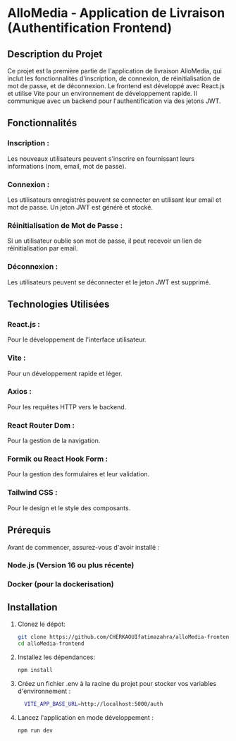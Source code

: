 # AlloMedia - Application de Livraison (Authentification Frontend)

## Description du Projet
Ce projet est la première partie de l'application de livraison AlloMedia, qui inclut les fonctionnalités d'inscription, de connexion, de réinitialisation de mot de passe, et de déconnexion. Le frontend est développé avec React.js et utilise Vite pour un environnement de développement rapide. Il communique avec un backend pour l'authentification via des jetons JWT.

## Fonctionnalités
 ### Inscription : 
 Les nouveaux utilisateurs peuvent s'inscrire en fournissant leurs informations (nom, email, mot de passe).
 ### Connexion :
 Les utilisateurs enregistrés peuvent se connecter en utilisant leur email et mot de passe. Un jeton JWT est généré et stocké.
 ### Réinitialisation de Mot de Passe :
 Si un utilisateur oublie son mot de passe, il peut recevoir un lien de réinitialisation par email.
 ### Déconnexion :
 Les utilisateurs peuvent se déconnecter et le jeton JWT est supprimé.

## Technologies Utilisées
 ### React.js :
 Pour le développement de l'interface utilisateur.
 ### Vite :
 Pour un développement rapide et léger.
 ### Axios :
 Pour les requêtes HTTP vers le backend.
 ### React Router Dom :
 Pour la gestion de la navigation.
 ### Formik ou React Hook Form :
 Pour la gestion des formulaires et leur validation.
 ### Tailwind CSS :
 Pour le design et le style des composants.

## Prérequis
Avant de commencer, assurez-vous d'avoir installé :
 ### Node.js (Version 16 ou plus récente)
 ### Docker (pour la dockerisation)

## Installation
1. Clonez le dépot:
     ```bash
    git clone https://github.com/CHERKAOUIfatimazahra/alloMedia-frontend
    cd alloMedia-frontend
2. Installez les dépendances:
     ```bash
     npm install
3. Créez un fichier .env à la racine du projet pour stocker vos variables d'environnement :
     ```bash
       VITE_APP_BASE_URL=http://localhost:5000/auth
4. Lancez l'application en mode développement :
     ```bash
     npm run dev
   

